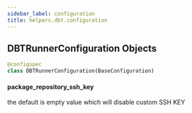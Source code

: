 ```yaml
---
sidebar_label: configuration
title: helpers.dbt.configuration
---
```


## DBTRunnerConfiguration Objects

```python
@configspec
class DBTRunnerConfiguration(BaseConfiguration)
```

#### package\_repository\_ssh\_key

the default is empty value which will disable custom SSH KEY

